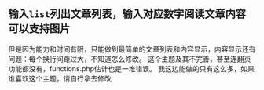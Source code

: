 输入`list`列出文章列表，输入对应数字阅读文章内容
可以支持图片
----
但是因为能力和时间有限，只能做到最简单的文章列表和内容显示，内容显示还有问题：每个换行间距过大，不知道怎么修改。
这个主题及其不完善，甚至连翻页功能都没有，functions.php估计也是一堆错误。
我这边能做的只有这么多，如果谁喜欢这个主题，请自行拿去修改

